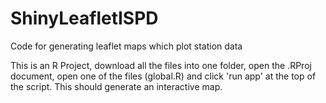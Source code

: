 # ShinyLeafletISPD
Code for generating leaflet maps which plot station data

This is an R Project, download all the files into one folder, open the .RProj document, open one of the files (global.R)
and click 'run app' at the top of the script. This should generate an interactive map. 


